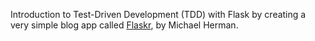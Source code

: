 Introduction to Test-Driven Development (TDD) with Flask by creating a very simple blog app called [Flaskr](https://github.com/mjhea0/flaskr-tdd), by Michael Herman.  
